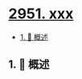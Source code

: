 # [2951. xxx](https://github.com/Tdahuyou/TNotes.leetcode/tree/main/notes/2951.%20xxx)

<!-- region:toc -->

- [1. 📝 概述](#1--概述)

<!-- endregion:toc -->

## 1. 📝 概述
